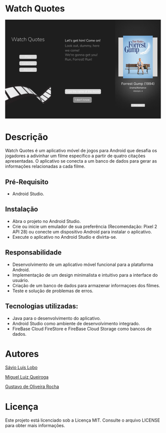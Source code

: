# Watch Quotes

![Telas do aplicativo](https://github.com/miguelloq/WatchQuotes/blob/master/watchquotes_img.png)


# Descrição

Watch Quotes é um aplicativo móvel de jogos para Android que desafia os jogadores a adivinhar um filme específico a partir de quatro citações apresentadas. O aplicativo se conecta a um banco de dados para gerar as informações relacionadas a cada filme.

## Pré-Requisito

- Android Studio.

## Instalação

- Abra o projeto no Android Studio.
- Crie ou inicie um emulador de sua preferência (Recomendação: Pixel 2 API 28) ou conecte um dispositivo Android para instalar o aplicativo.
- Execute o aplicativo no Android Studio e divirta-se.

## Responsabilidade

- Desenvolvimento de um aplicativo móvel funcional para a plataforma Android.
- Implementação de um design minimalista e intuitivo para a interface do usuário.
- Criação de um banco de dados para armazenar informaçoes dos filmes.
- Teste e solução de problemas de erros.

## Tecnologias utilizadas:

- Java para o desenvolvimento do aplicativo.
- Android Studio como ambiente de desenvolvimento integrado.
- FireBase Cloud FireStore e FireBase Cloud Storage como bancos de dados.

# Autores

[Sávio Luis Lobo](https://github.com/savioluis)

[Miguel Luiz Queiroga](https://github.com/miguelloq)

[Gustavo de Oliveira Rocha](https://github.com/gustavodolv)

# Licença

Este projeto está licenciado sob a Licença MIT. Consulte o arquivo LICENSE para obter mais informações.
